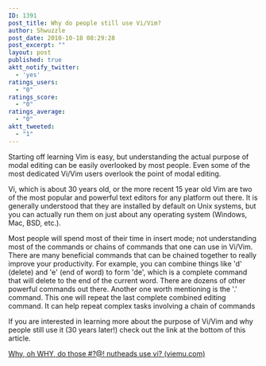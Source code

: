 ```yaml
---
ID: 1391
post_title: Why do people still use Vi/Vim?
author: Shwuzzle
post_date: 2010-10-18 08:29:28
post_excerpt: ""
layout: post
published: true
aktt_notify_twitter:
  - 'yes'
ratings_users:
  - "0"
ratings_score:
  - "0"
ratings_average:
  - "0"
aktt_tweeted:
  - "1"
---
```

Starting off learning Vim is easy, but understanding the actual purpose of modal editing can be easily overlooked by most people. Even some of the most dedicated Vi/Vim users overlook the point of modal editing.

Vi, which is about 30 years old, or the more recent 15 year old Vim are two of the most popular and powerful text editors for any platform out there. It is generally understood that they are installed by default on Unix systems, but you can actually run them on just about any operating system (Windows, Mac, BSD, etc.).

Most people will spend most of their time in insert mode; not understanding most of the commands or chains of commands that one can use in Vi/Vim. There are many beneficial commands that can be chained together to really improve your productivity. For example, you can combine things like 'd' (delete) and 'e' (end of word) to form 'de', which is a complete command that will delete to the end of the current word. There are dozens of other powerful commands out there. Another one worth mentioning is the '.' command. This one will repeat the last complete combined editing command. It can help repeat complex tasks involving a chain of commands

If you are interested in learning more about the purpose of Vi/Vim and why people still use it (30 years later!) check out the link at the bottom of this article.

<a href="http://www.viemu.com/a-why-vi-vim.html">Why, oh WHY, do those #?@! nutheads use vi? (viemu.com)</a>

